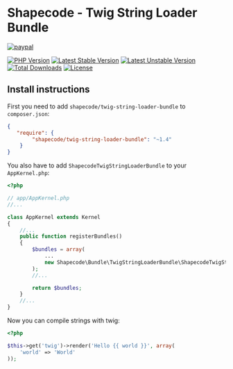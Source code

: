 Shapecode - Twig String Loader Bundle
=======================

[![paypal](https://img.shields.io/badge/Donate-Paypal-blue.svg)](http://paypal.me/nloges)

[![PHP Version](https://img.shields.io/packagist/php-v/shapecode/twig-string-loader-bundle.svg)](https://packagist.org/packages/shapecode/twig-string-loader-bundle)
[![Latest Stable Version](https://img.shields.io/packagist/v/shapecode/twig-string-loader-bundle.svg?label=stable)](https://packagist.org/packages/shapecode/twig-string-loader-bundle)
[![Latest Unstable Version](https://img.shields.io/packagist/vpre/shapecode/twig-string-loader-bundle.svg?label=unstable)](https://packagist.org/packages/shapecode/twig-string-loader-bundle)
[![Total Downloads](https://img.shields.io/packagist/dt/shapecode/twig-string-loader-bundle.svg)](https://packagist.org/packages/shapecode/twig-string-loader-bundle)
[![License](https://img.shields.io/packagist/l/shapecode/twig-string-loader-bundle.svg)](https://packagist.org/packages/shapecode/twig-string-loader-bundle)

Install instructions
--------------------------------

First you need to add `shapecode/twig-string-loader-bundle` to `composer.json`:

``` json
{
   "require": {
        "shapecode/twig-string-loader-bundle": "~1.4"
    }
}
```

You also have to add `ShapecodeTwigStringLoaderBundle` to your `AppKernel.php`:

``` php
<?php

// app/AppKernel.php
//...

class AppKernel extends Kernel
{
    //...
    public function registerBundles()
    {
        $bundles = array(
            ...
            new Shapecode\Bundle\TwigStringLoaderBundle\ShapecodeTwigStringLoaderBundle(),
        );
        //...

        return $bundles;
    }
    //...
}
```

Now you can compile strings with twig:

``` php
<?php

$this->get('twig')->render('Hello {{ world }}', array(
    'world' => 'World'
));
```

